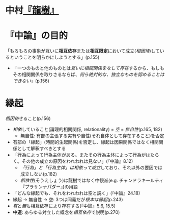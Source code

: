 # 中村[『龍樹』](urn:isbn:4061595482)

# 『中論』の目的
「もろもろの事象が互いに**相互依存**または**相互限定**において成立(*相因待*)しているということを明らかにしようとする」(p.155)

- 「一つのものと他のものとは*互いに相関関係をなして存在*するから、もしもその相関関係を取りさるならば、*何ら絶対的な、独立なものを認めることはできない*」(p.156)

# **縁起**
*相因待*せること(p.156)

- *相依*していること(論理的相関関係, relationality) = *空* = *無自性*(p.165, 182)
	- 無自性: 有部の主張する実有や自性(それ自体として存在すること)を否定
- 有部の「縁起」(時間的生起関係)を否定し、縁起は因果関係ではなく相関関係として解釈すべきとする
- 「行為によって行為主体がある。またその行為主体によって行為がはたらく。その他の成立の原因をわれわれは見ない」(『中論』8.12)
	- *「行為」と「行為主体」は相依って成立*しており、それ以外の要因では成立しない(p.182)
	- *相依性*(そうえしょう)は龍樹ではなく中観派(e.g. チャンドラキールティ『プラサンナパダー』)の用語
- 「どんな縁起でも、それをわれわれは空と説く」(『中論』24.18)
- 縁起 → 無自性 → 空: 3つは同義だが*根本は縁起*(p.243)
- *有*と*無*も相互依存により存在する(『中論』5.6, 15.5)
- **中道**: あらゆる対立した概念を*相互依存*で説明(p.270)
